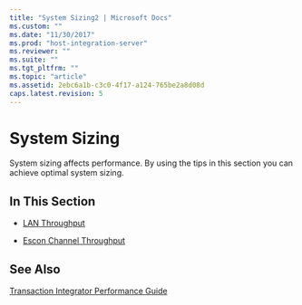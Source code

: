 ```yaml
---
title: "System Sizing2 | Microsoft Docs"
ms.custom: ""
ms.date: "11/30/2017"
ms.prod: "host-integration-server"
ms.reviewer: ""
ms.suite: ""
ms.tgt_pltfrm: ""
ms.topic: "article"
ms.assetid: 2ebc6a1b-c3c0-4f17-a124-765be2a8d08d
caps.latest.revision: 5
---
```

# System Sizing
System sizing affects performance. By using the tips in this section you can achieve optimal system sizing.  
  
## In This Section  
  
-   [LAN Throughput](../HIS2010/lan-throughput2.md)  
  
-   [Escon Channel Throughput](../HIS2010/escon-channel-throughput2.md)  
  
## See Also  
 [Transaction Integrator Performance Guide](../HIS2010/transaction-integrator-performance-guide2.md)